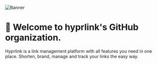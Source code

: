 ![Banner](https://i.marco.win/banner-hyprlink.jfif)


# 👋 Welcome to hyprlink's GitHub organization.

Hyprlink is a link management platform with all features you need in one place. Shorten, brand, manage and track your links the easy way.
